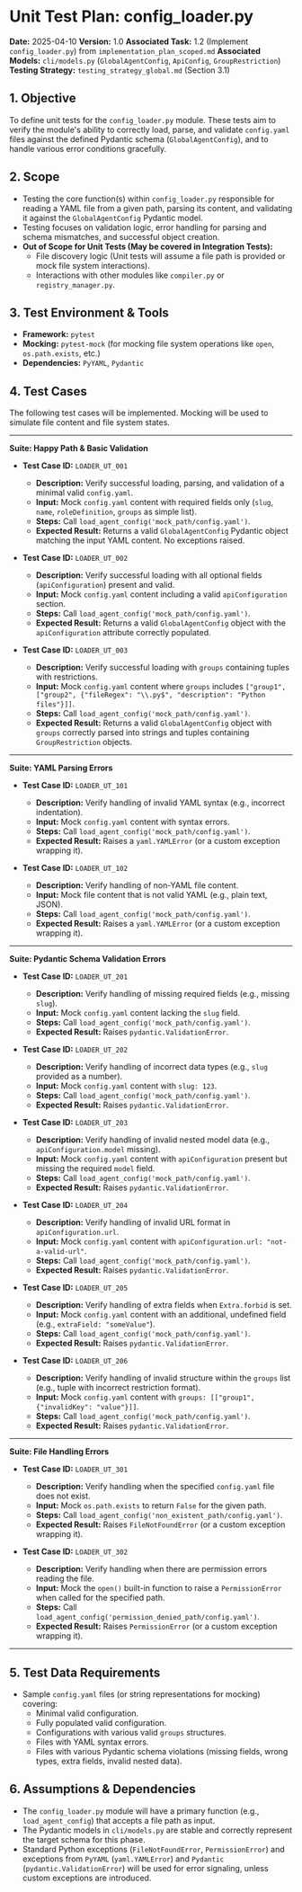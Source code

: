 # Unit Test Plan: config_loader.py

**Date:** 2025-04-10
**Version:** 1.0
**Associated Task:** 1.2 (Implement `config_loader.py`) from `implementation_plan_scoped.md`
**Associated Models:** `cli/models.py` (`GlobalAgentConfig`, `ApiConfig`, `GroupRestriction`)
**Testing Strategy:** `testing_strategy_global.md` (Section 3.1)

## 1. Objective

To define unit tests for the `config_loader.py` module. These tests aim to verify the module's ability to correctly load, parse, and validate `config.yaml` files against the defined Pydantic schema (`GlobalAgentConfig`), and to handle various error conditions gracefully.

## 2. Scope

*   Testing the core function(s) within `config_loader.py` responsible for reading a YAML file from a given path, parsing its content, and validating it against the `GlobalAgentConfig` Pydantic model.
*   Testing focuses on validation logic, error handling for parsing and schema mismatches, and successful object creation.
*   **Out of Scope for Unit Tests (May be covered in Integration Tests):**
    *   File discovery logic (Unit tests will assume a file path is provided or mock file system interactions).
    *   Interactions with other modules like `compiler.py` or `registry_manager.py`.

## 3. Test Environment & Tools

*   **Framework:** `pytest`
*   **Mocking:** `pytest-mock` (for mocking file system operations like `open`, `os.path.exists`, etc.)
*   **Dependencies:** `PyYAML`, `Pydantic`

## 4. Test Cases

The following test cases will be implemented. Mocking will be used to simulate file content and file system states.

---

**Suite: Happy Path & Basic Validation**

*   **Test Case ID:** `LOADER_UT_001`
    *   **Description:** Verify successful loading, parsing, and validation of a minimal valid `config.yaml`.
    *   **Input:** Mock `config.yaml` content with required fields only (`slug`, `name`, `roleDefinition`, `groups` as simple list).
    *   **Steps:** Call `load_agent_config('mock_path/config.yaml')`.
    *   **Expected Result:** Returns a valid `GlobalAgentConfig` Pydantic object matching the input YAML content. No exceptions raised.

*   **Test Case ID:** `LOADER_UT_002`
    *   **Description:** Verify successful loading with all optional fields (`apiConfiguration`) present and valid.
    *   **Input:** Mock `config.yaml` content including a valid `apiConfiguration` section.
    *   **Steps:** Call `load_agent_config('mock_path/config.yaml')`.
    *   **Expected Result:** Returns a valid `GlobalAgentConfig` object with the `apiConfiguration` attribute correctly populated.

*   **Test Case ID:** `LOADER_UT_003`
    *   **Description:** Verify successful loading with `groups` containing tuples with restrictions.
    *   **Input:** Mock `config.yaml` content where `groups` includes `["group1", ["group2", {"fileRegex": "\\.py$", "description": "Python files"}]]`.
    *   **Steps:** Call `load_agent_config('mock_path/config.yaml')`.
    *   **Expected Result:** Returns a valid `GlobalAgentConfig` object with `groups` correctly parsed into strings and tuples containing `GroupRestriction` objects.

---

**Suite: YAML Parsing Errors**

*   **Test Case ID:** `LOADER_UT_101`
    *   **Description:** Verify handling of invalid YAML syntax (e.g., incorrect indentation).
    *   **Input:** Mock `config.yaml` content with syntax errors.
    *   **Steps:** Call `load_agent_config('mock_path/config.yaml')`.
    *   **Expected Result:** Raises a `yaml.YAMLError` (or a custom exception wrapping it).

*   **Test Case ID:** `LOADER_UT_102`
    *   **Description:** Verify handling of non-YAML file content.
    *   **Input:** Mock file content that is not valid YAML (e.g., plain text, JSON).
    *   **Steps:** Call `load_agent_config('mock_path/config.yaml')`.
    *   **Expected Result:** Raises a `yaml.YAMLError` (or a custom exception wrapping it).

---

**Suite: Pydantic Schema Validation Errors**

*   **Test Case ID:** `LOADER_UT_201`
    *   **Description:** Verify handling of missing required fields (e.g., missing `slug`).
    *   **Input:** Mock `config.yaml` content lacking the `slug` field.
    *   **Steps:** Call `load_agent_config('mock_path/config.yaml')`.
    *   **Expected Result:** Raises `pydantic.ValidationError`.

*   **Test Case ID:** `LOADER_UT_202`
    *   **Description:** Verify handling of incorrect data types (e.g., `slug` provided as a number).
    *   **Input:** Mock `config.yaml` content with `slug: 123`.
    *   **Steps:** Call `load_agent_config('mock_path/config.yaml')`.
    *   **Expected Result:** Raises `pydantic.ValidationError`.

*   **Test Case ID:** `LOADER_UT_203`
    *   **Description:** Verify handling of invalid nested model data (e.g., `apiConfiguration.model` missing).
    *   **Input:** Mock `config.yaml` content with `apiConfiguration` present but missing the required `model` field.
    *   **Steps:** Call `load_agent_config('mock_path/config.yaml')`.
    *   **Expected Result:** Raises `pydantic.ValidationError`.

*   **Test Case ID:** `LOADER_UT_204`
    *   **Description:** Verify handling of invalid URL format in `apiConfiguration.url`.
    *   **Input:** Mock `config.yaml` content with `apiConfiguration.url: "not-a-valid-url"`.
    *   **Steps:** Call `load_agent_config('mock_path/config.yaml')`.
    *   **Expected Result:** Raises `pydantic.ValidationError`.

*   **Test Case ID:** `LOADER_UT_205`
    *   **Description:** Verify handling of extra fields when `Extra.forbid` is set.
    *   **Input:** Mock `config.yaml` content with an additional, undefined field (e.g., `extraField: "someValue"`).
    *   **Steps:** Call `load_agent_config('mock_path/config.yaml')`.
    *   **Expected Result:** Raises `pydantic.ValidationError`.

*   **Test Case ID:** `LOADER_UT_206`
    *   **Description:** Verify handling of invalid structure within the `groups` list (e.g., tuple with incorrect restriction format).
    *   **Input:** Mock `config.yaml` content with `groups: [["group1", {"invalidKey": "value"}]]`.
    *   **Steps:** Call `load_agent_config('mock_path/config.yaml')`.
    *   **Expected Result:** Raises `pydantic.ValidationError`.

---

**Suite: File Handling Errors**

*   **Test Case ID:** `LOADER_UT_301`
    *   **Description:** Verify handling when the specified `config.yaml` file does not exist.
    *   **Input:** Mock `os.path.exists` to return `False` for the given path.
    *   **Steps:** Call `load_agent_config('non_existent_path/config.yaml')`.
    *   **Expected Result:** Raises `FileNotFoundError` (or a custom exception wrapping it).

*   **Test Case ID:** `LOADER_UT_302`
    *   **Description:** Verify handling when there are permission errors reading the file.
    *   **Input:** Mock the `open()` built-in function to raise a `PermissionError` when called for the specified path.
    *   **Steps:** Call `load_agent_config('permission_denied_path/config.yaml')`.
    *   **Expected Result:** Raises `PermissionError` (or a custom exception wrapping it).

---

## 5. Test Data Requirements

*   Sample `config.yaml` files (or string representations for mocking) covering:
    *   Minimal valid configuration.
    *   Fully populated valid configuration.
    *   Configurations with various valid `groups` structures.
    *   Files with YAML syntax errors.
    *   Files with various Pydantic schema violations (missing fields, wrong types, extra fields, invalid nested data).

## 6. Assumptions & Dependencies

*   The `config_loader.py` module will have a primary function (e.g., `load_agent_config`) that accepts a file path as input.
*   The Pydantic models in `cli/models.py` are stable and correctly represent the target schema for this phase.
*   Standard Python exceptions (`FileNotFoundError`, `PermissionError`) and exceptions from `PyYAML` (`yaml.YAMLError`) and `Pydantic` (`pydantic.ValidationError`) will be used for error signaling, unless custom exceptions are introduced.